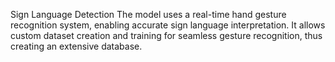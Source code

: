 Sign Language Detection
The model uses a real-time hand gesture recognition system, enabling accurate sign language interpretation. 
It allows custom dataset creation and training for seamless gesture recognition, thus creating an extensive database.
